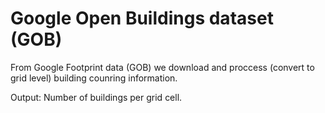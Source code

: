 # Google Open Buildings dataset (GOB)

From Google Footprint data (GOB) we download and proccess (convert to grid level) building counring information.

Output: Number of buildings per grid cell.
